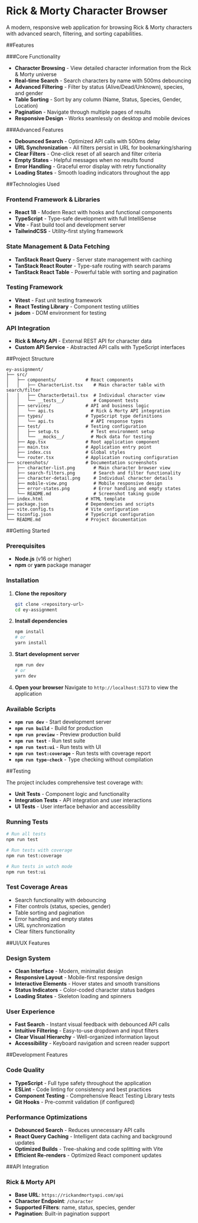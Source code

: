 # Rick & Morty Character Browser

A modern, responsive web application for browsing Rick & Morty characters with advanced search, filtering, and sorting capabilities.

##Features

###Core Functionality
- **Character Browsing** - View detailed character information from the Rick & Morty universe
- **Real-time Search** - Search characters by name with 500ms debouncing
- **Advanced Filtering** - Filter by status (Alive/Dead/Unknown), species, and gender
- **Table Sorting** - Sort by any column (Name, Status, Species, Gender, Location)
- **Pagination** - Navigate through multiple pages of results
- **Responsive Design** - Works seamlessly on desktop and mobile devices

###Advanced Features
- **Debounced Search** - Optimized API calls with 500ms delay
- **URL Synchronization** - All filters persist in URL for bookmarking/sharing
- **Clear Filters** - One-click reset of all search and filter criteria
- **Empty States** - Helpful messages when no results found
- **Error Handling** - Graceful error display with retry functionality
- **Loading States** - Smooth loading indicators throughout the app

##Technologies Used

### Frontend Framework & Libraries
- **React 18** - Modern React with hooks and functional components
- **TypeScript** - Type-safe development with full IntelliSense
- **Vite** - Fast build tool and development server
- **TailwindCSS** - Utility-first styling framework

### State Management & Data Fetching
- **TanStack React Query** - Server state management with caching
- **TanStack React Router** - Type-safe routing with search params
- **TanStack React Table** - Powerful table with sorting and pagination

### Testing Framework
- **Vitest** - Fast unit testing framework
- **React Testing Library** - Component testing utilities
- **jsdom** - DOM environment for testing

### API Integration
- **Rick & Morty API** - External REST API for character data
- **Custom API Service** - Abstracted API calls with TypeScript interfaces

##Project Structure

```
ey-assignment/
├── src/
│   ├── components/           # React components
│   │   ├── CharacterList.tsx    # Main character table with search/filter
│   │   ├── CharacterDetail.tsx  # Individual character view
│   │   └── __tests__/           # Component tests
│   ├── services/             # API and business logic
│   │   └── api.ts              # Rick & Morty API integration
│   ├── types/                # TypeScript type definitions
│   │   └── api.ts              # API response types
│   ├── test/                 # Testing configuration
│   │   ├── setup.ts            # Test environment setup
│   │   └── __mocks__/          # Mock data for testing
│   ├── App.tsx               # Root application component
│   ├── main.tsx              # Application entry point
│   ├── index.css             # Global styles
│   └── router.tsx            # Application routing configuration
├── screenshots/              # Documentation screenshots
│   ├── character-list.png       # Main character browser view
│   ├── search-filters.png       # Search and filter functionality
│   ├── character-detail.png     # Individual character details
│   ├── mobile-view.png          # Mobile responsive design
│   ├── error-states.png         # Error handling and empty states
│   └── README.md                # Screenshot taking guide
├── index.html                # HTML template
├── package.json              # Dependencies and scripts
├── vite.config.ts            # Vite configuration
├── tsconfig.json             # TypeScript configuration
└── README.md                 # Project documentation
```

##Getting Started

### Prerequisites
- **Node.js** (v16 or higher)
- **npm** or **yarn** package manager

### Installation

1. **Clone the repository**
   ```bash
   git clone <repository-url>
   cd ey-assignment
   ```

2. **Install dependencies**
   ```bash
   npm install
   # or
   yarn install
   ```

3. **Start development server**
   ```bash
   npm run dev
   # or
   yarn dev
   ```

4. **Open your browser**
   Navigate to `http://localhost:5173` to view the application

### Available Scripts

- **`npm run dev`** - Start development server
- **`npm run build`** - Build for production
- **`npm run preview`** - Preview production build
- **`npm run test`** - Run test suite
- **`npm run test:ui`** - Run tests with UI
- **`npm run test:coverage`** - Run tests with coverage report
- **`npm run type-check`** - Type checking without compilation

##Testing

The project includes comprehensive test coverage with:

- **Unit Tests** - Component logic and functionality
- **Integration Tests** - API integration and user interactions
- **UI Tests** - User interface behavior and accessibility

### Running Tests

```bash
# Run all tests
npm run test

# Run tests with coverage
npm run test:coverage

# Run tests in watch mode
npm run test:ui
```

### Test Coverage Areas
- Search functionality with debouncing
- Filter controls (status, species, gender)
- Table sorting and pagination
- Error handling and empty states
- URL synchronization
- Clear filters functionality

##UI/UX Features

### Design System
- **Clean Interface** - Modern, minimalist design
- **Responsive Layout** - Mobile-first responsive design
- **Interactive Elements** - Hover states and smooth transitions
- **Status Indicators** - Color-coded character status badges
- **Loading States** - Skeleton loading and spinners

### User Experience
- **Fast Search** - Instant visual feedback with debounced API calls
- **Intuitive Filtering** - Easy-to-use dropdown and input filters
- **Clear Visual Hierarchy** - Well-organized information layout
- **Accessibility** - Keyboard navigation and screen reader support

##Development Features

### Code Quality
- **TypeScript** - Full type safety throughout the application
- **ESLint** - Code linting for consistency and best practices
- **Component Testing** - Comprehensive React Testing Library tests
- **Git Hooks** - Pre-commit validation (if configured)

### Performance Optimizations
- **Debounced Search** - Reduces unnecessary API calls
- **React Query Caching** - Intelligent data caching and background updates
- **Optimized Builds** - Tree-shaking and code splitting with Vite
- **Efficient Re-renders** - Optimized React component updates

##API Integration

### Rick & Morty API
- **Base URL**: `https://rickandmortyapi.com/api`
- **Character Endpoint**: `/character`
- **Supported Filters**: name, status, species, gender
- **Pagination**: Built-in pagination support


